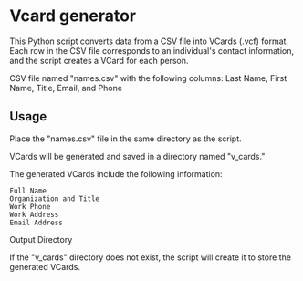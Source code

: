 # Vcard generator

This Python script converts data from a CSV file into VCards (.vcf) format. Each row in the CSV file corresponds to an individual's contact information, and the script creates a VCard for each person.

    
   CSV file named "names.csv" with the following columns: Last Name, First Name, Title, Email, and Phone

## Usage

   Place the "names.csv" file in the same directory as the script.
    
   VCards will be generated and saved in a directory named "v_cards."


The generated VCards include the following information:

    Full Name
    Organization and Title
    Work Phone
    Work Address
    Email Address

Output Directory

  If the "v_cards" directory does not exist, the script will create it to store the generated VCards.
